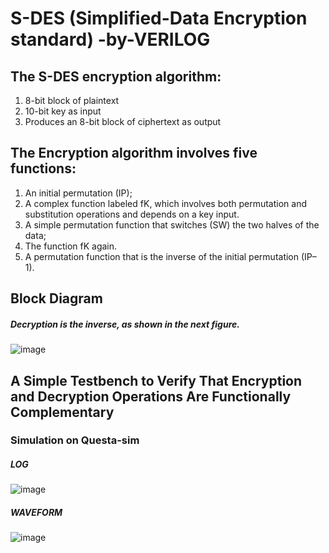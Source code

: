 # S-DES (Simplified-Data Encryption standard) -by-VERILOG 

## The S-DES encryption algorithm: 
1) 8-bit block of plaintext 
2) 10-bit key as input  
3) Produces an 8-bit block of ciphertext as output


## The Encryption algorithm involves five functions: 
1) An initial permutation (IP); 
2) A complex function labeled fK, which involves both permutation and substitution operations and depends on a key input. 
3) A simple permutation function that switches (SW) the two halves of the data; 
4) The function fK again. 
5) A permutation function that is the inverse of the initial permutation (IP–1).


## Block Diagram 
##### Decryption is the inverse, as shown in the next figure.
![image](https://github.com/user-attachments/assets/83ce7ba1-feed-476e-84dc-a6efbdcb393f)


## A Simple Testbench to Verify That Encryption and Decryption Operations Are Functionally Complementary    

  ### Simulation on Questa-sim
  ##### LOG 
  ![image](https://github.com/user-attachments/assets/4c10922a-5468-49e6-92cf-ebef5ee6e3c8)

  ##### WAVEFORM
![image](https://github.com/user-attachments/assets/57f59591-4bb4-45f3-84aa-9355e4000783)



